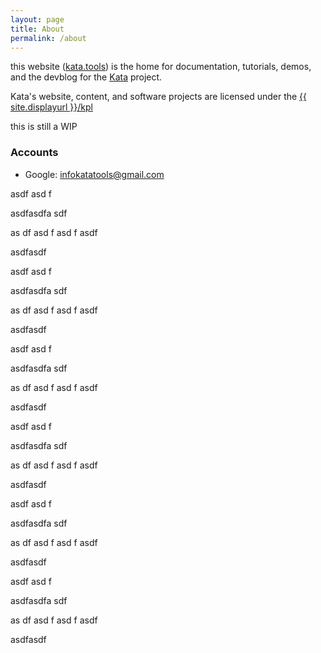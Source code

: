 ```yaml
---
layout: page
title: About
permalink: /about
---
```


this website ([kata.tools](https://kata.tools)) is the home for documentation, tutorials, demos, and the devblog for the [Kata](https://github.com/katatools) project. 


Kata's website, content, and software projects are licensed under the [{{ site.displayurl }}/kpl](/kpl)

this is still a WIP


### Accounts

  * Google: infokatatools@gmail.com


asdf
asd
f


asdfasdfa
sdf

as
df
asd
f
asd
f
asdf



asdfasdf

asdf
asd
f


asdfasdfa
sdf

as
df
asd
f
asd
f
asdf



asdfasdf

asdf
asd
f


asdfasdfa
sdf

as
df
asd
f
asd
f
asdf



asdfasdf

asdf
asd
f


asdfasdfa
sdf

as
df
asd
f
asd
f
asdf



asdfasdf

asdf
asd
f


asdfasdfa
sdf

as
df
asd
f
asd
f
asdf



asdfasdf

asdf
asd
f


asdfasdfa
sdf

as
df
asd
f
asd
f
asdf



asdfasdf